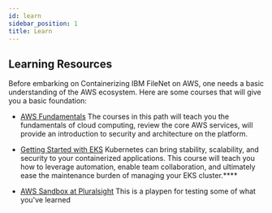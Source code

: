 ```yaml
---
id: learn
sidebar_position: 1
title: Learn
---
```


## Learning Resources

Before embarking on Containerizing IBM FileNet on AWS, one needs a basic understanding of the AWS ecosystem. Here are some courses that will give you a basic foundation:

- [AWS Fundamentals](https://www.pluralsight.com/paths/aws-certified-cloud-practitioner-clf-c01)
The courses in this path will teach you the fundamentals of cloud computing, review the core AWS services, will provide an introduction to security and architecture on the platform.

- [Getting Started with EKS](https://www.pluralsight.com/courses/eks-getting-started)
Kubernetes can bring stability, scalability, and security to your containerized applications. This course will teach you how to leverage automation, enable team collaboration, and ultimately ease the maintenance burden of managing your EKS cluster.****

- [AWS Sandbox at Pluralsight](https://www.pluralsight.com/labs/aws/aws-sandbox)
This is a playpen for testing some of what you've learned
